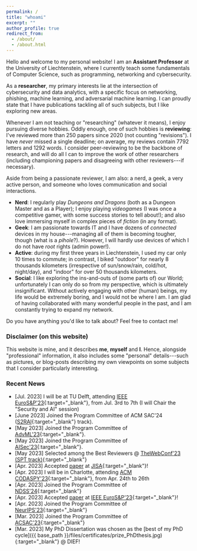 ```yaml
---
permalink: /
title: "whoami"
excerpt: ""
author_profile: true
redirect_from: 
  - /about/
  - /about.html
---
```

Hello and welcome to my personal website! I am an **Assistant Professor** at the University of Liechtenstein, where I currently teach some fundamentals of Computer Science, such as programming, networking and cybersecurity. 

As a **researcher**, my primary interests lie at the intersection of cybersecurity and data analytics, with a specific focus on networking, phishing, machine learning, and adversarial machine learning. I can proudly state that I have publications tackling all of such subjects, but I like exploring new areas. 

Whenever I am not teaching or "researching" (whatever it means), I enjoy pursuing diverse hobbies. Oddly enough, one of such hobbies is **reviewing**: I've reviewed more than 250 papers since 2020 (not counting "revisions"). I have _never_ missed a single deadline; on average, my reviews contain 7792 letters and 1292 words. I consider peer-reviewing to be the backbone of research, and will do all I can to improve the work of other researchers (including championing papers and disagreeing with other reviewers---if necessary). 

Aside from being a passionate reviewer, I am also: a nerd, a geek, a very active person, and someone who loves communication and social interactions.
* **Nerd**: I regularly play _Dungeons and Dragons_ (both as a Dungeon Master and as a Player); I enjoy playing _videogames_ (I was once a competitive gamer, with some success stories to tell about!); and also love immersing myself in complex pieces of *fiction* (in any format).
* **Geek**: I am passionate towards IT and I have dozens of _connected_ devices in my house---managing all of them is becoming tougher, though (what is a _pihole_?). However, I will hardly use devices of which I do not have _root_ rights (admin power!). 
* **Active**: during my first three years in Liechtenstein, I used my car only 10 times to commute; in contrast, I biked "outdoor" for nearly 8 thousands kilometers (irrespective of sun/snow/rain, cold/hot, night/day), and "indoor" for over 50 thousands kilometers. 
* **Social**: I like exploring the ins-and-outs of (some parts of) our World; unfortunately I can only do so from my perspective, which is ultimately insignificant. Without actively engaging with other (human) beings, my life would be extremely boring, and I would not be where I am. I am glad of having collaborated with many wonderful people in the past, and I am constantly trying to expand my network.  

Do you have anything you'd like to talk about? Feel free to contact me!

### Disclaimer (on this website)

This website is mine, and it describes **me**, **myself** and **I**. Hence, alongside "professional" information, it also includes some "personal" details---such as pictures, or blog-posts describing my own viewpoints on some subjects that I consider particularly interesting.


### Recent News

* [Jul. 2023] <i class="fa fa-plane"></i> I will be at TU Delft, attending [IEEE EuroS&P'23](hhttps://eurosp2023.ieee-security.org/index.html){:target="_blank"}, from Jul. 3rd to 7th (I will Chair the "Security and AI" session)
* [June 2023] <i class="fa fa-users"></i> Joined the Program Committee of ACM SAC'24 ([S2RAI](https://sites.google.com/view/s2rai-sac/){:target="_blank"} track).
* [May 2023] <i class="fa fa-users"></i> Joined the Program Committee of [AdvML'23](https://advml-frontier.github.io/){:target="_blank"}.
* [May 2023] <i class="fa fa-users"></i> Joined the Program Committee of [AISec'23](https://aisec.cc/){:target="_blank"}.
* [May 2023] <i class="fa fa-award"></i> Selected among the Best Reviewers @ [TheWebConf'23 (SPT track)](https://dl.acm.org/action/showFmPdf?doi=10.1145%2F3543507){:target="_blank"}
* [Apr. 2023] <i class="fa fa-newspaper"></i> Accepted [paper](publications/jisa23) at [JISA](https://www.sciencedirect.com/journal/journal-of-information-security-and-applications){:target="_blank"}!
* [Apr. 2023] <i class="fa fa-plane"></i> I will be in Charlotte, attending [ACM CODASPY'23](http://www.codaspy.org/2023/){:target="_blank"}, from Apr. 24th to 26th
* [Apr. 2023] <i class="fa fa-users"></i> Joined the Program Committee of [NDSS'24](https://www.ndss-symposium.org/ndss2024/leadership/program-committee/){:target="_blank"} 
* [Apr. 2023] <i class="fa fa-newspaper"></i> Accepted [paper](publications/eurosp23) at [IEEE EuroS&P'23](https://eurosp2023.ieee-security.org/accepted_and_awards.html){:target="_blank"}!
* [Apr. 2023] <i class="fa fa-users"></i> Joined the Program Committee of [NeurIPS'23](https://nips.cc/Conferences/2023/ProgramCommittee){:target="_blank"} 
* [Mar. 2023] <i class="fa fa-users"></i> Joined the Program Committee of [ACSAC'23](https://www.acsac.org/2023/committees/program/){:target="_blank"} 
* [Mar. 2023] <i class="fa fa-award"></i> My PhD Dissertation was chosen as the [best of my PhD cycle]({{ base_path }}/files/certificates/prize_PhDthesis.jpg){:target="_blank"} @ DIEF!
